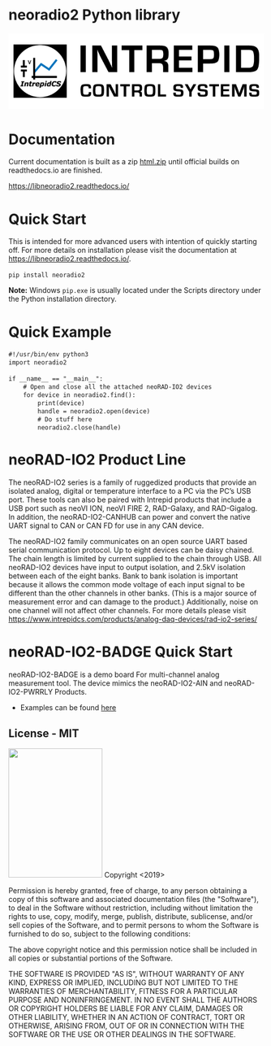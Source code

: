 # neoradio2 Python library
![Intrepid Control Systems, Inc.](IntrepidCS_logo.png)

# Documentation

Current documentation is built as a zip [html.zip](docs/html/html.zip) until official builds on readthedocs.io are finished.

https://libneoradio2.readthedocs.io/


# Quick Start

This is intended for more advanced users with intention of quickly starting off. For more details on installation please visit the documentation at https://libneoradio2.readthedocs.io/.

```pip install neoradio2```

**Note:** Windows `pip.exe` is usually located under the Scripts directory under the Python installation directory.


# Quick Example
```
#!/usr/bin/env python3
import neoradio2

if __name__ == "__main__":
    # Open and close all the attached neoRAD-IO2 devices
    for device in neoradio2.find():
        print(device)
        handle = neoradio2.open(device)
        # Do stuff here
        neoradio2.close(handle)

```

# neoRAD-IO2 Product Line

The neoRAD-IO2 series is a family of ruggedized products that provide an isolated analog, digital or temperature interface to a PC via the PC’s USB port. These tools can also be paired with Intrepid products that include a USB port such as neoVI ION, neoVI FIRE 2, RAD-Galaxy, and RAD-Gigalog. In addition, the neoRAD-IO2-CANHUB can power and convert the native UART signal to CAN or CAN FD for use in any CAN device.

The neoRAD-IO2 family communicates on an open source UART based serial communication protocol. Up to eight devices can be daisy chained. The chain length is limited by current supplied to the chain through USB. All neoRAD-IO2 devices have input to output isolation, and 2.5kV isolation between each of the eight banks. Bank to bank isolation is important because it allows the common mode voltage of each input signal to be different than the other channels in other banks. (This is a major source of measurement error and can damage to the product.) Additionally, noise on one channel will not affect other channels. For more details please visit https://www.intrepidcs.com/products/analog-daq-devices/rad-io2-series/


# neoRAD-IO2-BADGE Quick Start

neoRAD-IO2-BADGE is a demo board For multi-channel analog measurement tool. The device mimics the neoRAD-IO2-AIN and neoRAD-IO2-PWRRLY Products.

* Examples can be found [here](example/badge/) 

## License - MIT

<img src="https://opensource.org/files/OSI_Approved_License.png" width="185" height="254">
Copyright <2019> <Intrepid Control Systems, Inc.>

Permission is hereby granted, free of charge, to any person obtaining a copy of this software and associated documentation files (the "Software"), to deal in the Software without restriction, including without limitation the rights to use, copy, modify, merge, publish, distribute, sublicense, and/or sell copies of the Software, and to permit persons to whom the Software is furnished to do so, subject to the following conditions:

The above copyright notice and this permission notice shall be included in all copies or substantial portions of the Software.

THE SOFTWARE IS PROVIDED "AS IS", WITHOUT WARRANTY OF ANY KIND, EXPRESS OR IMPLIED, INCLUDING BUT NOT LIMITED TO THE WARRANTIES OF MERCHANTABILITY, FITNESS FOR A PARTICULAR PURPOSE AND NONINFRINGEMENT. IN NO EVENT SHALL THE AUTHORS OR COPYRIGHT HOLDERS BE LIABLE FOR ANY CLAIM, DAMAGES OR OTHER LIABILITY, WHETHER IN AN ACTION OF CONTRACT, TORT OR OTHERWISE, ARISING FROM, OUT OF OR IN CONNECTION WITH THE SOFTWARE OR THE USE OR OTHER DEALINGS IN THE SOFTWARE.




